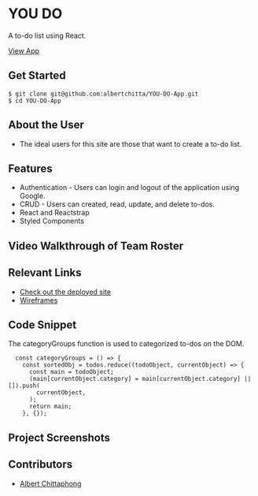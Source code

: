 # YOU DO  
<!-- update the netlify badge above with your own badge that you can find at netlify under settings/general#status-badges -->

A to-do list using React.

[View App]()

## Get Started <!-- OPTIONAL, but doesn't hurt -->
```
$ git clone git@github.com:albertchitta/YOU-DO-App.git
$ cd YOU-DO-App
```
## About the User <!-- This is a scaled down user persona -->
- The ideal users for this site are those that want to create a to-do list.

## Features <!-- List your app features using bullets! Do NOT use a paragraph. No one will read that! -->
- Authentication - Users can login and logout of the application using Google.
- CRUD - Users can created, read, update, and delete to-dos.
- React and Reactstrap
- Styled Components

## Video Walkthrough of Team Roster <!-- A loom link is sufficient -->


## Relevant Links <!-- Link to all the things that are required outside of the ones that have their own section -->
- [Check out the deployed site]()
- [Wireframes](https://www.figma.com/file/4YVF79vgSfeSj0H1G9HYDy/YOU-DO-MVP)

## Code Snippet <!-- OPTIONAL, but doesn't hurt -->
The categoryGroups function is used to categorized to-dos on the DOM.
```
  const categoryGroups = () => {
    const sortedObj = todos.reduce((todoObject, currentObject) => {
      const main = todoObject;
      (main[currentObject.category] = main[currentObject.category] || []).push(
        currentObject,
      );
      return main;
    }, {});
```

## Project Screenshots <!-- These can be inside of your project. Look at the repos from class and see how the images are included in the readme -->


## Contributors
- [Albert Chittaphong](https://github.com/albertchitta)
